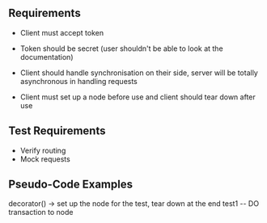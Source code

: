 
## Requirements

- Client must accept token

- Token should be secret (user shouldn't be able to look at the documentation)

- Client should handle synchronisation on their side, server will be totally asynchronous in handling requests

- Client must set up a node before use and client should tear down after use

## Test Requirements

- Verify routing
- Mock requests

## Pseudo-Code Examples

decorator(<number>) -> set up the node for the test, tear down at the end
test1 -- DO transaction to node <number>
